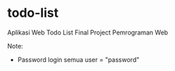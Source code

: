 # todo-list

Aplikasi Web Todo List Final Project Pemrograman Web

Note:

- Password login semua user = "password"
